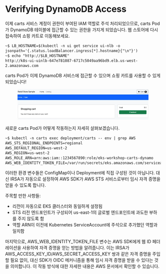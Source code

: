 # Verifying DynamoDB Access

이제 carts 서비스 계정이 권한이 부여된 IAM 역할로 주석 처리되었으므로, carts Pod가 DynamoDB 테이블에 접근할 수 있는 권한을 가지게 되었습니다. 웹 스토어에 다시 접속하여 쇼핑 카트로 이동해보세요.

```
~$ LB_HOSTNAME=$(kubectl -n ui get service ui-nlb -o jsonpath='{.status.loadBalancer.ingress[*].hostname}{"\n"}')
~$ echo "http://$LB_HOSTNAME"
http://k8s-ui-uinlb-647e781087-6717c5049aa96bd9.elb.us-west-2.amazonaws.com
```



carts Pod가 이제 DynamoDB 서비스에 접근할 수 있으며 쇼핑 카트를 사용할 수 있게 되었습니다!

<figure><img src="../../.gitbook/assets/image (10) (1).png" alt=""><figcaption></figcaption></figure>

새로운 carts Pod가 어떻게 작동하는지 자세히 살펴보겠습니다.

```
~$ kubectl -n carts exec deployment/carts -- env | grep AWS
AWS_STS_REGIONAL_ENDPOINTS=regional
AWS_DEFAULT_REGION=us-west-2
AWS_REGION=us-west-2
AWS_ROLE_ARN=arn:aws:iam::1234567890:role/eks-workshop-carts-dynamo
AWS_WEB_IDENTITY_TOKEN_FILE=/var/run/secrets/eks.amazonaws.com/serviceaccount/token

```



이러한 환경 변수들은 ConfigMap이나 Deployment에 직접 구성된 것이 아닙니다. 대신 IRSA가 자동으로 설정하여 AWS SDK가 AWS STS 서비스로부터 임시 자격 증명을 얻을 수 있도록 합니다.

주목할 만한 사항들:

* 리전이 자동으로 EKS 클러스터와 동일하게 설정됨
* STS 리전 엔드포인트가 구성되어 us-east-1의 글로벌 엔드포인트에 과도한 부하를 주지 않도록 함
* 역할 ARN이 이전에 Kubernetes ServiceAccount에 주석으로 추가했던 역할과 일치함

마지막으로, AWS\_WEB\_IDENTITY\_TOKEN\_FILE 변수는 AWS SDK에게 웹 ID 페더레이션을 사용하여 자격 증명을 얻는 방법을 알려줍니다. 이는 IRSA가 AWS\_ACCESS\_KEY\_ID/AWS\_SECRET\_ACCESS\_KEY 쌍과 같은 자격 증명을 주입할 필요 없이, 대신 SDK가 OIDC 메커니즘을 통해 임시 자격 증명을 받을 수 있다는 것을 의미합니다. 이 작동 방식에 대한 자세한 내용은 AWS 문서에서 확인할 수 있습니다.
